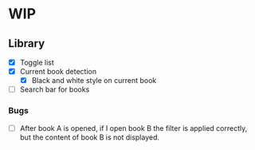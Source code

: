 # WIP
## Library
- [x] Toggle list
- [x] Current book detection
    - [x] Black and white style on current book
- [ ] Search bar for books
### Bugs
- [ ] After book A is opened, if I open book B the filter is applied correctly, but the content of book B is not displayed.